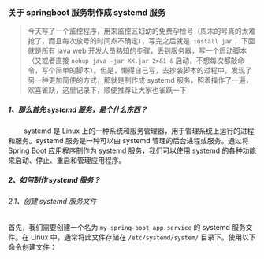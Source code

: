 ### 关于 springboot 服务制作成 systemd 服务

> 今天写了一个监控程序，用来监控区妇幼的免费孕检号（周末的号真的太难抢了，而且每次放号的时间点不确定），写完之后就是` install jar` ，下面就是所有 java web 开发人员熟知的步骤，丢到服务器，写一个启动脚本（又或者直接 `nohup java -jar XX.jar 2>&1 &` 启动，不想每次都敲命令，写个简单的脚本）。但是，懒得自己写，去抄袭脚本的过程中，发现了另一种更加简便的方式，那就是制作成 systemd 服务，照着操作了一遍，欢喜雀跃，这里记录下，顺便推荐让大家也雀跃一下

##### 1、那么首先 systemd 服务，是个什么东西？

        systemd 是 Linux 上的一种系统和服务管理器，用于管理系统上运行的进程和服务。systemd 服务是一种可以由 systemd 管理的后台进程或服务。通过将 Spring Boot 应用程序制作为 systemd 服务，我们可以使用 systemd 的各种功能来启动、停止、重启和管理应用程序。



##### 2、如何制作 systemd 服务？

###### 2.1、创建 systemd 服务文件

首先，我们需要创建一个名为 `my-spring-boot-app.service` 的 systemd 服务文件。在 Linux 中，通常将此文件存储在 `/etc/systemd/system/` 目录下。使用以下命令创建文件：
